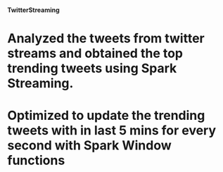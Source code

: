 #### TwitterStreaming
# Analyzed the tweets from twitter streams and obtained the top trending tweets using Spark Streaming.
# Optimized to update the trending tweets with in last 5 mins for every second with Spark Window functions
